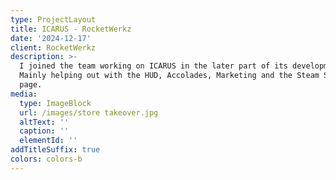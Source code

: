 ```yaml
---
type: ProjectLayout
title: ICARUS - RocketWerkz
date: '2024-12-17'
client: RocketWerkz
description: >-
  I joined the team working on ICARUS in the later part of its development.
  Mainly helping out with the HUD, Accolades, Marketing and the Steam Store
  page.
media:
  type: ImageBlock
  url: /images/store takeover.jpg
  altText: ''
  caption: ''
  elementId: ''
addTitleSuffix: true
colors: colors-b
---
```

